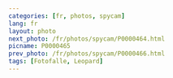 ```yaml
---
categories: [fr, photos, spycam]
lang: fr
layout: photo
next_photo: /fr/photos/spycam/P0000464.html
picname: P0000465
prev_photo: /fr/photos/spycam/P0000466.html
tags: [Fotofalle, Leopard]
---
```

